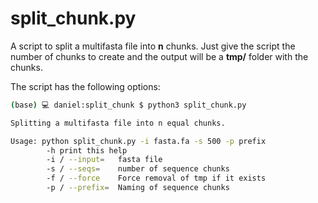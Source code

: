 # split_chunk.py
A script to split a multifasta file into **n** chunks. Just give the script the number of chunks to create and the output will be a **tmp/** folder with the chunks.

The script has the following options:

```bash 
(base) 💻 daniel:split_chunk $ python3 split_chunk.py 

Splitting a multifasta file into n equal chunks.

Usage: python split_chunk.py -i fasta.fa -s 500 -p prefix
        -h print this help
        -i / --input=   fasta file
        -s / --seqs=    number of sequence chunks
        -f / --force    Force removal of tmp if it exists
        -p / --prefix=  Naming of sequence chunks
```


